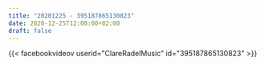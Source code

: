 ```yaml
---
title: "20201225 - 395187865130823"
date: 2020-12-25T12:00:00+02:00
draft: false
---
```


{{< facebookvideov userid="ClareRadelMusic" id="395187865130823" >}}